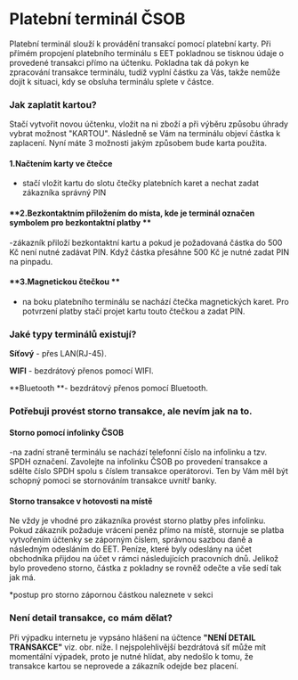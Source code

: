 # Platební terminál ČSOB

Platební terminál slouží k provádění transakcí pomocí platební karty. Při přímém propojení platebního terminálu s EET pokladnou se tisknou údaje o provedené transakci přímo na účtenku. Pokladna tak dá pokyn ke zpracování transakce terminálu, tudíž vyplní částku za Vás, takže nemůže dojít k situaci, kdy se obsluha terminálu splete v částce.



### Jak zaplatit kartou?

Stačí vytvořit novou účtenku, vložit na ni zboží a při výběru způsobu úhrady vybrat možnost "KARTOU". Následně se Vám na terminálu objeví částka k zaplacení. Nyní máte 3 možnosti jakým způsobem bude karta použita. 

#### **1.Načtením karty ve čtečce**

- stačí vložit kartu do slotu čtečky platebních karet a nechat zadat zákazníka správný PIN

#### **2.Bezkontaktním přiložením do místa, kde je terminál označen symbolem pro bezkontaktní platby **

-zákazník přiloží bezkontaktní kartu a pokud je požadovaná částka do 500 Kč není nutné zadávat PIN. Když částka přesáhne 500 Kč je nutné zadat PIN na pinpadu. 

#### **3.Magnetickou čtečkou **

- na boku platebního terminálu se nachází čtečka magnetických karet. Pro potvrzení platby stačí projet kartu touto čtečkou a zadat PIN.



### Jaké typy terminálů existují?

**Síťový** - přes LAN\(RJ-45\).

**WIFI** - bezdrátový přenos pomocí WIFI. 

**Bluetooth **- bezdrátový přenos pomocí Bluetooth.



### **Potřebuji provést storno transakce, ale nevím jak na to.**

#### **Storno pomocí infolinky ČSOB**

-na zadní straně terminálu se nachází telefonní číslo na infolinku a tzv. SPDH označení. Zavolejte na infolinku ČSOB po provedení transakce a sdělte číslo SPDH spolu s číslem transakce operátorovi. Ten by Vám měl být schopný pomoci se stornováním transakce uvnitř banky.

#### Storno transakce v hotovosti na místě

Ne vždy je vhodné pro zákazníka provést storno platby přes infolinku. Pokud zákazník požaduje vrácení peněz přímo na místě, stornuje se platba vytvořením účtenky se záporným číslem, správnou sazbou daně a následným odesláním do EET. Peníze, které byly odeslány na účet obchodníka přijdou na účet v rámci následujících pracovních dnů. Jelikož bylo provedeno storno, částka z pokladny se rovněž odečte a vše sedí tak jak má.

\*postup pro storno zápornou částkou naleznete v sekci 



### **Není detail transakce, co mám dělat?**

Při výpadku internetu je vypsáno hlášení na účtence **"NENÍ DETAIL TRANSAKCE"** viz. obr. níže. I nejspolehlivější bezdrátová síť může mít momentální výpadek, proto je nutné hlídat, aby nedošlo k tomu, že transakce kartou se neprovede a zákazník odejde bez placení.

